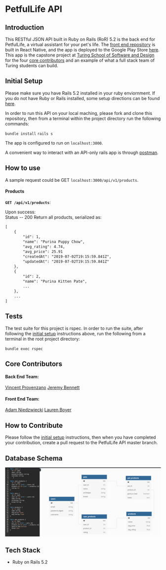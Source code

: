 # PetfulLife API

## Introduction

This RESTful JSON API built in Ruby on Rails (RoR) 5.2 is the back end for PetfulLife, a virtual assistant for your pet's life. The [front end repository](https://github.com/petful-life/petfulLife) is built in React Native, and the app is deployed to the Google Play Store [here](https://futuredeployedlink82345923874234.com). This app is the capstone project at [Turing School of Software and Design](https://turing.io/) for the four [core contributors](#core-contributors) and an example of what a full stack team of Turing students can build.

## Initial Setup

Please make sure you have Rails 5.2 installed in your ruby enviornment. If you do not have Ruby or Rails installed, some setup directions can be found [here](https://guides.rubyonrails.org/getting_started.html).

In order to run this API on your local maching, please fork and clone this repository, then from a terminal within the project directory run the following commands:

`bundle install`
`rails s`

The app is configured to run on `localhost:3000`.

A convenient way to interact with an API-only rails app is through [postman](https://www.getpostman.com/).

## How to use

A sample request could be GET `localhost:3000/api/v1/products`.  

#### Products

**`GET /api/v1/products`**:  

Upon success:  
Status -- 200
Return all products, serialized as:  
```
[
    {
        "id": 1,
        "name": "Purina Puppy Chow",
        "avg_rating": 4.74,
        "avg_price": 25.91
        "createdAt": "2019-07-02T19:15:59.841Z",
        "updatedAt": "2019-07-02T19:15:59.841Z"
    },
    {
        "id": 2,
        "name": "Purina Kitten Pate",
        ...
    },
    ...
]
```

## Tests

The test suite for this project is rspec. In order to run the suite, after following the [initial setup](#initial-setup) instructions above, run the following from a terminal in the root project directory:

`bundle exec rspec`

## Core Contributors

#### Back End Team:
[Vincent Provenzano](https://github.com/Vjp888)
[Jeremy Bennett](https://github.com/jaxjafinpapau)

#### Front End Team:
[Adam Niedzwiecki](https://github.com/AdamN8142)
[Lauren Boyer](https://github.com/lboyer4)

## How to Contribute

Please follow the [initial setup](#initial-setup) instructions, then when you have completed your contribution, create a pull request to the PetfulLife API master branch.

## Database Schema

![mock_search](db_schema.png)

## Tech Stack

- Ruby on Rails 5.2